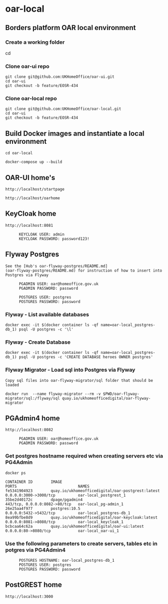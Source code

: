 
# oar-local

## Borders platform OAR local environment

### Create a working folder
cd <working folder>

### Clone oar-ui repo
```
git clone git@github.com:UKHomeOffice/oar-ui.git
cd oar-ui
git checkout -b feature/EOSR-434
```
### Clone oar-local repo
```
git clone git@github.com:UKHomeOffice/oar-local.git
cd oar-ui
git checkout -b feature/EOSR-434
```

## Build Docker images and instantiate a local environment 
```
cd oar-local

docker-compose up --build
```

## OAR-UI home's
```
http://localhost/startpage

http://localhost/oarhome

```

## KeyCloak home
```
http://localhost:8081

      KEYCLOAK USER: admin
      KEYCLOAK PASSWORD: password123!
```
## Flyway Postgres
```
See the [Hub's oar-flyway-postgres/README.md] 
(oar-flyway-postgres/README.md) for instruction of how to insert into Postgres via Flyway

      PGADMIN USER: oar@homeoffice.gov.uk
      PGADMIN PASSWORD: password

      POSTGRES USER: postgres
      POSTGRES PASSWORD: password

```

### Flyway - List available databases
```
docker exec -it $(docker container ls -qf name=oar-local_postgres-db_1) psql -U postgres -c '\l'
```

### Flyway - Create Database
```
docker exec -it $(docker container ls -qf name=oar-local_postgres-db_1) psql -U postgres -c 'CREATE DATABASE heroes OWNER postgres'
```

### Flyway Migrator - Load sql into Postgres via Flyway
```
Copy sql files into oar-flyway-migrator/sql folder that should be loaded

docker run  --name flyway-migrator --rm -v $PWD/oar-flyway-migrator/sql:/flyway/sql quay.io/ukhomeofficedigital/oar-flyway-migrator

```

## PGAdmin4 home
```
http://localhost:8082

      PGADMIN USER: oar@homeoffice.gov.uk
      PGADMIN PASSWORD: password
```

### Get postgres hostname required when creating servers etc via PG4Admin
```
docker ps

CONTAINER ID        IMAGE                                              PORTS                           NAMES
fe5341904923        quay.io/ukhomeofficedigital/oar-postgrest:latest   0.0.0.0:3000->3000/tcp          oar-local_postgrest_1
35be2d40172c        dpage/pgadmin4                                     443/tcp, 0.0.0.0:8082->80/tcp   oar-local_pg-admin_1
26e25aa4f977        postgres:10.5                                      0.0.0.0:5432->5432/tcp          oar-local_postgres-db_1
8ea99bfbe8d9        quay.io/ukhomeofficedigital/oar-keycloak:latest    0.0.0.0:8081->8080/tcp          oar-local_keycloak_1
bcbcaa64c62a        quay.io/ukhomeofficedigital/oar-ui:latest          0.0.0.0:80->8080/tcp            oar-local_oar-ui_1
```
### Use the following parameters to create servers, tables etc in potgres via PG4Admin4
```
      POSTGRES HOSTNAME: oar-local_postgres-db_1
      POSTGRES USER: postgres
      POSTGRES PASSWORD: password
```

## PostGREST home
```
http://localhost:3000

```
